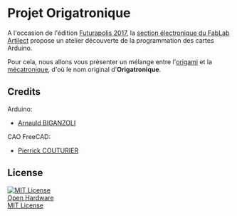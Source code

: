# Projet Origatronique
A l'occasion de l'édition [Futurapolis 2017](http://www.futurapolis.com/), la [section électronique du FabLab Artilect](https://www.artilect.fr/fab-tronic/) propose un atelier découverte de la programmation des cartes Arduino.

Pour cela, nous allons vous présenter un mélange entre l'[origami](https://fr.wikipedia.org/wiki/Origami) et la [mécatronique](https://fr.wikipedia.org/wiki/M%C3%A9catronique), d'où le nom original d'<b>Origatronique</b>.

Credits
---
Arduino:
- [Arnauld BIGANZOLI](http://tonic.inserm.fr/arnauld-biganzoli-404340.kjsp)

CAO FreeCAD:
- [Pierrick COUTURIER](https://www.thingiverse.com/arofarn/about)

License
---
[![MIT License](http://rasterweb.net/raster/wp-content/uploads/2011/05/opensource2.png?raw=true "Projet Open Hardware et Open Source by Artilect")](https://opensource.org/licenses/MIT)  
[Open Hardware](https://fr.wikipedia.org/wiki/Mat%C3%A9riel_libre)<br/>
[MIT License](https://opensource.org/licenses/MIT)
